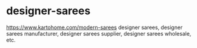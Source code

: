# designer-sarees
https://www.kartohome.com/modern-sarees designer sarees, designer sarees manufacturer, designer sarees supplier, designer sarees wholesale, etc.

